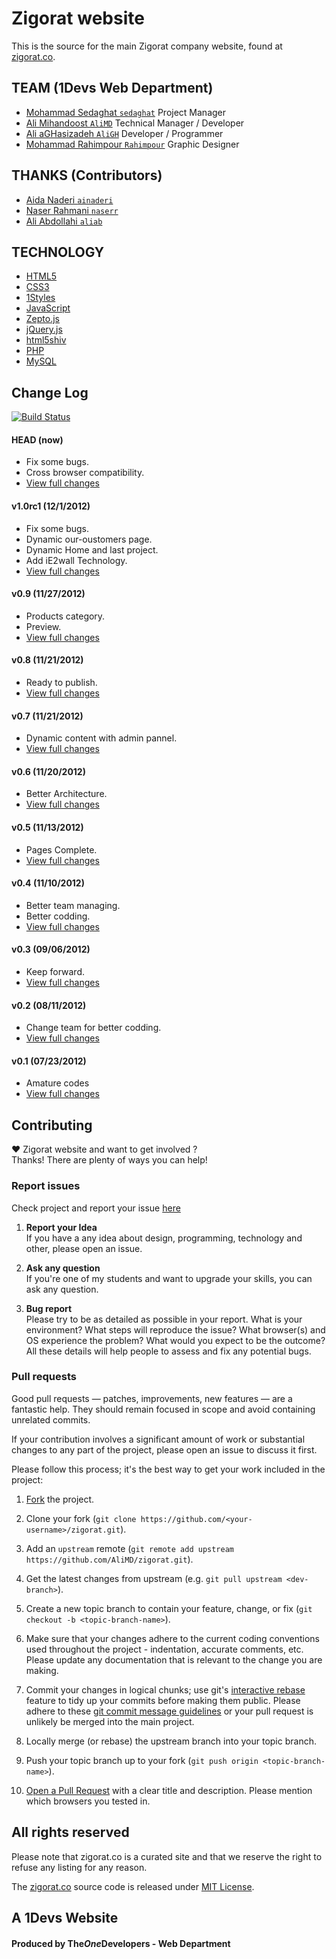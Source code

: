 # Zigorat website
This is the source for the main Zigorat company website, found at [zigorat.co](http://zigorat.co).  

## TEAM (1Devs Web Department)
* [Mohammad Sedaghat `sedaghat`](https://github.com/sedaghat) Project Manager
* [Ali Mihandoost `AliMD`](https://github.com/AliMD) Technical Manager / Developer
* [Ali aGHasizadeh `AliGH`](https://github.com/AliGH) Developer / Programmer  
* [Mohammad Rahimpour `Rahimpour`](http://127.0.0.1) Graphic Designer

## THANKS (Contributors)
* [Aida Naderi `ainaderi`](https://github.com/ainaderi)
* [Naser Rahmani `naserr`](https://github.com/YasharAMD)
* [Ali Abdollahi `aliab`](https://github.com/aliab)


## TECHNOLOGY
* [HTML5](http://ali.md/wiki/html5)
* [CSS3](http://ali.md/css3ref)
* [1Styles](http://ali.md/1styles)
* [JavaScript](http://ali.md/wiki/javascript)
* [Zepto.js](http://ali.md/zepto.js)
* [jQuery.js](http://ali.md/jquery.js)
* [html5shiv](http://ali.md/html5shiv)
* [PHP](http://ali.md/php/)
* [MySQL](http://ali.md/wiki/mysql)

## Change Log

[![Build Status](https://secure.travis-ci.org/AliMD/zigorat.png?branch=master)](https://travis-ci.org/AliMD/zigorat)

#### HEAD (now)
  * Fix some bugs.
  * Cross browser compatibility.
  * [View full changes](https://github.com/AliMD/zigorat/compare/v1.0rc1...master)

#### v1.0rc1 (12/1/2012)
  * Fix some bugs.
  * Dynamic our-oustomers page.
  * Dynamic Home and last project.
  * Add iE2wall Technology.
  * [View full changes](https://github.com/AliMD/zigorat/compare/v0.9...v1.0rc1)

#### v0.9 (11/27/2012)
  * Products category.
  * Preview.
  * [View full changes](https://github.com/AliMD/zigorat/compare/v0.8...v0.9)

#### v0.8 (11/21/2012)
  * Ready to publish.
  * [View full changes](https://github.com/AliMD/zigorat/compare/v0.7...v0.8)

#### v0.7 (11/21/2012)
  * Dynamic content with admin pannel.
  * [View full changes](https://github.com/AliMD/zigorat/compare/v0.6...v0.7)

#### v0.6 (11/20/2012)
  * Better Architecture.
  * [View full changes](https://github.com/AliMD/zigorat/compare/v0.5...v0.6)

#### v0.5 (11/13/2012)
  * Pages Complete.
  * [View full changes](https://github.com/AliMD/zigorat/compare/v0.4...v0.5)

#### v0.4 (11/10/2012)
  * Better team managing.
  * Better codding.
  * [View full changes](https://github.com/AliMD/zigorat/compare/v0.3...v0.4)

#### v0.3 (09/06/2012)
  * Keep forward.
  * [View full changes](https://github.com/AliMD/zigorat/compare/v0.2...v0.3)

#### v0.2 (08/11/2012)
  * Change team for better codding.
  * [View full changes](https://github.com/AliMD/zigorat/compare/v0.1...v0.2)

#### v0.1 (07/23/2012)
  * Amature codes
  * [View full changes](https://github.com/AliMD/zigorat/compare/91aa4aa5be...v0.1)

## Contributing
♥ Zigorat website and want to get involved ?  
Thanks! There are plenty of ways you can help!  

### Report issues
Check project and report your issue [here](https://github.com/AliMD/zigorat/issues)    

1. **Report your Idea**  
  If you have a any idea about design, programming, technology and other, please open an issue.
  
1. **Ask any question**  
  If you're one of my students and want to upgrade your skills, you can ask any question.  
  
1. **Bug report**  
  Please try to be as detailed as possible in your report. What is your
environment? What steps will reproduce the issue? What browser(s) and OS
experience the problem? What would you expect to be the outcome? All these
details will help people to assess and fix any potential bugs.
  
### Pull requests  

Good pull requests — patches, improvements, new features — are a fantastic
help. They should remain focused in scope and avoid containing unrelated commits.

If your contribution involves a significant amount of work or substantial
changes to any part of the project, please open an issue to discuss it first.

Please follow this process; it's the best way to get your work included in the project:

1. [Fork](http://help.github.com/fork-a-repo/) the project.

2. Clone your fork (`git clone
   https://github.com/<your-username>/zigorat.git`).

3. Add an `upstream` remote (`git remote add upstream
   https://github.com/AliMD/zigorat.git`).

4. Get the latest changes from upstream (e.g. `git pull upstream
   <dev-branch>`).

5. Create a new topic branch to contain your feature, change, or fix (`git
   checkout -b <topic-branch-name>`).

6. Make sure that your changes adhere to the current coding conventions used
   throughout the project - indentation, accurate comments, etc. Please update
   any documentation that is relevant to the change you are making.

7. Commit your changes in logical chunks; use git's [interactive
   rebase](https://help.github.com/articles/interactive-rebase) feature to tidy
   up your commits before making them public. Please adhere to these [git commit
   message
   guidelines](http://tbaggery.com/2008/04/19/a-note-about-git-commit-messages.html)
   or your pull request is unlikely be merged into the main project.

8. Locally merge (or rebase) the upstream branch into your topic branch.

9. Push your topic branch up to your fork (`git push origin
   <topic-branch-name>`).

10. [Open a Pull Request](http://help.github.com/send-pull-requests/) with a
    clear title and description. Please mention which browsers you tested in.

## All rights reserved ###
Please note that zigorat.co is a curated site and that we reserve the right to refuse any listing for any reason.  
  
The [zigorat.co](http://zigorat.co) source code is released under [MIT License](http://opensource.org/licenses/MIT).  

## A 1Devs Website
#### Produced by The<i>One</i>Developers - Web Department  
